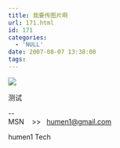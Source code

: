 ```yaml
---
title: 我要传图片啊
url: 171.html
id: 171
categories:
  - 'NULL'
date: 2007-08-07 13:38:00
tags:
---
```


[![](http://www.humen1.net/uploaded_images/92-725798-725823.gif)](http://www.humen1.net/uploaded_images/92-725798-725827.gif)

测试  
  
--  
MSN    >>   [humen1@gmail.com](mailto:humen1@gmail.com)

humen1 Tech